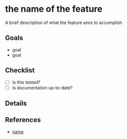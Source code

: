# the name of the feature

A brief description of what the feature aims to accomplish

## Goals

- goal
- goal

## Checklist

- [ ] Is this tested?
- [ ] Is documentation up-to-date?

## Details

<!-- Add a loose outline. Don't worry about implementation specifics yet. Feature requests are intended to start a dialog. If this is good to move forward, a specification will be created to outline the implementation details. -->

## References

 - [name](href)

<!-- When this feature is ready to move on to implementation, create a [Specification][Specification]. -->

[Specification]: https://github.com/typeiii/jquery-csv/issues/new?template=SPEC_TEMPLATE.md&labels=specification
